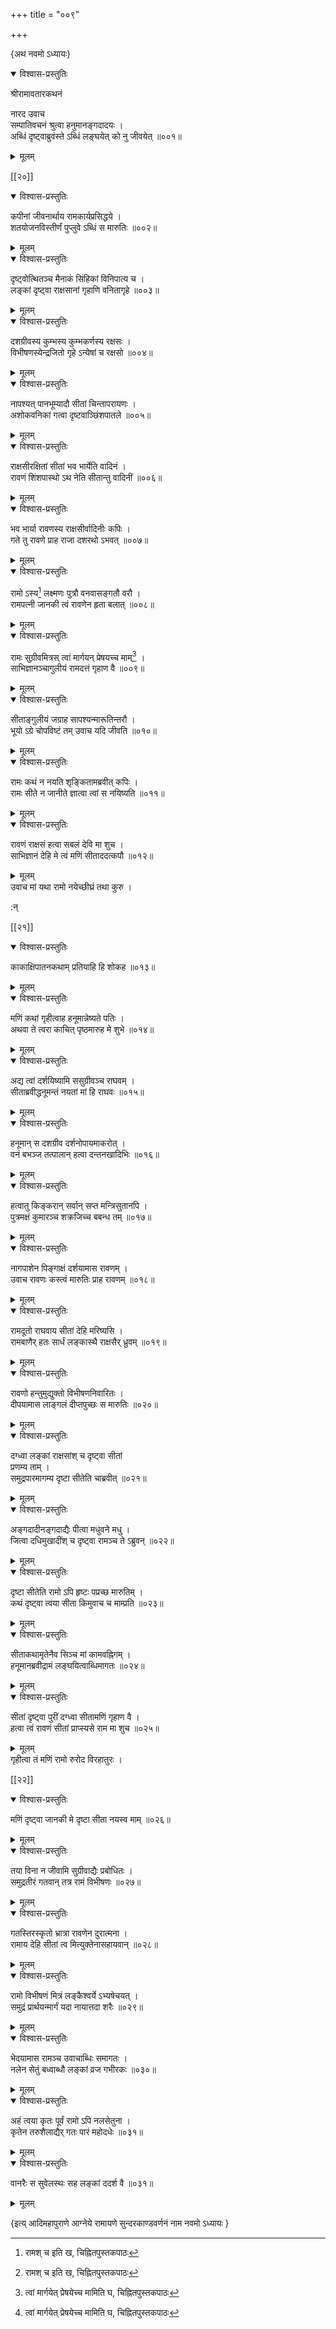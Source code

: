 +++
title = "००९"

+++

\{अथ नवमो ऽध्यायः\}


<details open><summary>विश्वास-प्रस्तुतिः</summary>

श्रीरामावतारकथनं  
    
नारद उवाच  
सम्पातिवचनं श्रुत्वा हनुमानङ्गदादयः ।  
अब्धिं दृष्ट्वाब्रुवंस्ते ऽब्धिं लङ्घयेत् को नु जीवयेत्   ॥००१॥
</details>

<details><summary>मूलम्</summary>

श्रीरामावतारकथनं  
    
नारद उवाच  
सम्पातिवचनं श्रुत्वा हनुमानङ्गदादयः ।  
अब्धिं दृष्ट्वाब्रुवंस्ते ऽब्धिं लङ्घयेत् को नु जीवयेत्   ॥००१॥
</details>  

[[२०]]
    

<details open><summary>विश्वास-प्रस्तुतिः</summary>

कपीनां जीवनार्थाय रामकार्यप्रसिद्धये ।  
शतयोजनविस्तीर्णं पुप्लुवे ऽब्धिं स मारुतिः ॥००२॥
</details>

<details><summary>मूलम्</summary>

कपीनां जीवनार्थाय रामकार्यप्रसिद्धये ।  
शतयोजनविस्तीर्णं पुप्लुवे ऽब्धिं स मारुतिः ॥००२॥
</details>  

<details open><summary>विश्वास-प्रस्तुतिः</summary>

दृष्ट्वोत्थितञ्च मैनाकं सिंहिकां विनिपात्य च   ।  
लङ्कां दृष्ट्वा राक्षसानां गृहाणि वनितागृहे   ॥००३॥
</details>

<details><summary>मूलम्</summary>

दृष्ट्वोत्थितञ्च मैनाकं सिंहिकां विनिपात्य च   ।  
लङ्कां दृष्ट्वा राक्षसानां गृहाणि वनितागृहे   ॥००३॥
</details>  

<details open><summary>विश्वास-प्रस्तुतिः</summary>

दशग्रीवस्य कुम्भस्य कुम्भकर्णस्य रक्षसः ।  
विभीषणस्येन्द्रजितो गृहे ऽन्येषां च रक्षसो ॥००४॥
</details>

<details><summary>मूलम्</summary>

दशग्रीवस्य कुम्भस्य कुम्भकर्णस्य रक्षसः ।  
विभीषणस्येन्द्रजितो गृहे ऽन्येषां च रक्षसो ॥००४॥
</details>  

<details open><summary>विश्वास-प्रस्तुतिः</summary>

नापश्यत् पानभूम्यादौ सीतां चिन्तापरायणः   ।  
अशोकवनिकां गत्वा दृष्टवाञ्छिंशपातले ॥००५॥
</details>

<details><summary>मूलम्</summary>

नापश्यत् पानभूम्यादौ सीतां चिन्तापरायणः   ।  
अशोकवनिकां गत्वा दृष्टवाञ्छिंशपातले ॥००५॥
</details>  

<details open><summary>विश्वास-प्रस्तुतिः</summary>

राक्षसीरक्षितां सीतां भव भार्येति वादिनं   ।  
रावणं शिंशपास्थो ऽथ नेति सीतान्तु वादिनीं   ॥००६॥
</details>

<details><summary>मूलम्</summary>

राक्षसीरक्षितां सीतां भव भार्येति वादिनं   ।  
रावणं शिंशपास्थो ऽथ नेति सीतान्तु वादिनीं   ॥००६॥
</details>  

<details open><summary>विश्वास-प्रस्तुतिः</summary>

भव भार्या रावणस्य राक्षसीर्वादिनीः कपिः   ।  
गते तु रावणे प्राह राजा दशरथो ऽभवत् ॥००७॥
</details>

<details><summary>मूलम्</summary>

भव भार्या रावणस्य राक्षसीर्वादिनीः कपिः   ।  
गते तु रावणे प्राह राजा दशरथो ऽभवत् ॥००७॥
</details>  

<details open><summary>विश्वास-प्रस्तुतिः</summary>

रामो ऽस्य[^१] लक्ष्मणः पुत्रौ वनवासङ्गतौ वरौ   ।  
रामपत्नी जानकी त्वं रावणेन हृता बलात् ॥००८॥
</details>

<details><summary>मूलम्</summary>

रामो ऽस्य[^१] लक्ष्मणः पुत्रौ वनवासङ्गतौ वरौ   ।  
रामपत्नी जानकी त्वं रावणेन हृता बलात् ॥००८॥
</details>  

<details open><summary>विश्वास-प्रस्तुतिः</summary>

रामः सुग्रीवमित्रस् त्वां मार्गयन् प्रेषयच्च माम्[^२]   ।  
साभिज्ञानञ्चागुलीयं रामदत्तं गृहाण वै   ॥००९॥
</details>

<details><summary>मूलम्</summary>

रामः सुग्रीवमित्रस् त्वां मार्गयन् प्रेषयच्च माम्[^२]   ।  
साभिज्ञानञ्चागुलीयं रामदत्तं गृहाण वै   ॥००९॥
</details>  

<details open><summary>विश्वास-प्रस्तुतिः</summary>

सीताङ्गुलीयं जग्राह सापश्यन्मारूतिन्तरौ ।  
भूयो ऽग्रे चोपविष्टं तम् उवाच यदि जीवति ॥०१०॥
</details>

<details><summary>मूलम्</summary>

सीताङ्गुलीयं जग्राह सापश्यन्मारूतिन्तरौ ।  
भूयो ऽग्रे चोपविष्टं तम् उवाच यदि जीवति ॥०१०॥
</details>  

<details open><summary>विश्वास-प्रस्तुतिः</summary>

रामः कथं न नयति शृङ्कितामब्रवीत् कपिः   ।  
रामः सीते न जानीते ज्ञात्वा त्वां स नयिष्यति ॥०११॥
</details>

<details><summary>मूलम्</summary>

रामः कथं न नयति शृङ्कितामब्रवीत् कपिः   ।  
रामः सीते न जानीते ज्ञात्वा त्वां स नयिष्यति ॥०११॥
</details>  

<details open><summary>विश्वास-प्रस्तुतिः</summary>

रावणं राक्षसं हत्वा सबलं देवि मा शुच ।  
साभिज्ञानं देहि मे त्वं मणिं सीताददत्कपौ ॥०१२॥
</details>

<details><summary>मूलम्</summary>

रावणं राक्षसं हत्वा सबलं देवि मा शुच ।  
साभिज्ञानं देहि मे त्वं मणिं सीताददत्कपौ ॥०१२॥
</details>  
उवाच मां यथा रामो नयेच्छीघ्रं तथा कुरु ।  
    
:न्  
    
[^१]: रामश् च इति ख, चिह्नितपुस्तकपाठः  
    
[^२]: त्वां मार्गयेत् प्रेषयेच्च मामिति घ, चिह्नितपुस्तकपाठः  

[[२१]]
    

<details open><summary>विश्वास-प्रस्तुतिः</summary>

काकाक्षिपातनकथाम् प्रतियाहि हि शोकह ॥०१३॥
</details>

<details><summary>मूलम्</summary>

काकाक्षिपातनकथाम् प्रतियाहि हि शोकह ॥०१३॥
</details>  

<details open><summary>विश्वास-प्रस्तुतिः</summary>

मणिं कथां गृहीत्वाह हनूमान्नेष्यते पतिः   ।  
अथवा ते त्वरा काचित् पृष्ठमारुह मे शुभे ॥०१४॥
</details>

<details><summary>मूलम्</summary>

मणिं कथां गृहीत्वाह हनूमान्नेष्यते पतिः   ।  
अथवा ते त्वरा काचित् पृष्ठमारुह मे शुभे ॥०१४॥
</details>  

<details open><summary>विश्वास-प्रस्तुतिः</summary>

अद्य त्वां दर्शयिष्यामि ससुग्रीवञ्च राघवम् ।  
सीताब्रवीद्धनूमन्तं नयतां मां हि राघवः   ॥०१५॥
</details>

<details><summary>मूलम्</summary>

अद्य त्वां दर्शयिष्यामि ससुग्रीवञ्च राघवम् ।  
सीताब्रवीद्धनूमन्तं नयतां मां हि राघवः   ॥०१५॥
</details>  

<details open><summary>विश्वास-प्रस्तुतिः</summary>

हनूमान् स दशग्रीव दर्शनोपायमाकरोत् ।  
वनं बभञ्ज तत्पालान् हत्वा दन्तनखादिभिः ॥०१६॥
</details>

<details><summary>मूलम्</summary>

हनूमान् स दशग्रीव दर्शनोपायमाकरोत् ।  
वनं बभञ्ज तत्पालान् हत्वा दन्तनखादिभिः ॥०१६॥
</details>  

<details open><summary>विश्वास-प्रस्तुतिः</summary>

हत्वातु किङ्करान् सर्वान् सप्त मन्त्रिसुतानपि ।  
पुत्रमक्षं कुमारञ्च शक्रजिच्च बबन्ध तम् ॥०१७॥
</details>

<details><summary>मूलम्</summary>

हत्वातु किङ्करान् सर्वान् सप्त मन्त्रिसुतानपि ।  
पुत्रमक्षं कुमारञ्च शक्रजिच्च बबन्ध तम् ॥०१७॥
</details>  

<details open><summary>विश्वास-प्रस्तुतिः</summary>

नागपाशेन पिङ्गाक्षं दर्शयामास रावणम्   ।  
उवाच रावणः कस्त्वं मारुतिः प्राह रावणम्   ॥०१८॥
</details>

<details><summary>मूलम्</summary>

नागपाशेन पिङ्गाक्षं दर्शयामास रावणम्   ।  
उवाच रावणः कस्त्वं मारुतिः प्राह रावणम्   ॥०१८॥
</details>  

<details open><summary>विश्वास-प्रस्तुतिः</summary>

रामदूतो राघवाय सीतां देहि मरिष्यसि ।  
रामबाणैर् हतः सार्धं लङ्कास्थै राक्षसैर् ध्रुवम्   ॥०१९॥
</details>

<details><summary>मूलम्</summary>

रामदूतो राघवाय सीतां देहि मरिष्यसि ।  
रामबाणैर् हतः सार्धं लङ्कास्थै राक्षसैर् ध्रुवम्   ॥०१९॥
</details>  

<details open><summary>विश्वास-प्रस्तुतिः</summary>

रावणो हन्तुमुद्युक्तो विभीषणनिवारितः ।  
दीपयामास लाङ्गलं दीप्तपुच्छः स मारुतिः   ॥०२०॥
</details>

<details><summary>मूलम्</summary>

रावणो हन्तुमुद्युक्तो विभीषणनिवारितः ।  
दीपयामास लाङ्गलं दीप्तपुच्छः स मारुतिः   ॥०२०॥
</details>  

<details open><summary>विश्वास-प्रस्तुतिः</summary>

दग्ध्वा लङ्कां राक्षसांश् च दृष्ट्वा सीतां  
प्रणम्य ताम् ।  
समुद्रपारमागम्य दृष्टा सीतेति चाब्रवीत् ॥०२१॥
</details>

<details><summary>मूलम्</summary>

दग्ध्वा लङ्कां राक्षसांश् च दृष्ट्वा सीतां  
प्रणम्य ताम् ।  
समुद्रपारमागम्य दृष्टा सीतेति चाब्रवीत् ॥०२१॥
</details>  

<details open><summary>विश्वास-प्रस्तुतिः</summary>

अङ्गदादीनङ्गदाद्यैः पीत्वा मधुवने मधु ।  
जित्वा दधिमुखादींश् च दृष्ट्वा रामञ्च ते ऽब्रुवन्   ॥०२२॥
</details>

<details><summary>मूलम्</summary>

अङ्गदादीनङ्गदाद्यैः पीत्वा मधुवने मधु ।  
जित्वा दधिमुखादींश् च दृष्ट्वा रामञ्च ते ऽब्रुवन्   ॥०२२॥
</details>  

<details open><summary>विश्वास-प्रस्तुतिः</summary>

दृष्टा सीतेति रामो ऽपि हृष्टः पप्रच्छ मारुतिम्   ।  
कथं दृष्ट्वा त्वया सीता किमुवाच च माम्प्रति   ॥०२३॥
</details>

<details><summary>मूलम्</summary>

दृष्टा सीतेति रामो ऽपि हृष्टः पप्रच्छ मारुतिम्   ।  
कथं दृष्ट्वा त्वया सीता किमुवाच च माम्प्रति   ॥०२३॥
</details>  

<details open><summary>विश्वास-प्रस्तुतिः</summary>

सीताकथामृतेनैव सिञ्च मां कामवह्निगम् ।  
हनूमानब्रवीद्रामं लङ्घयित्वाब्धिमागतः ॥०२४॥
</details>

<details><summary>मूलम्</summary>

सीताकथामृतेनैव सिञ्च मां कामवह्निगम् ।  
हनूमानब्रवीद्रामं लङ्घयित्वाब्धिमागतः ॥०२४॥
</details>  

<details open><summary>विश्वास-प्रस्तुतिः</summary>

सीतां दृष्ट्वा पुरीं दग्ध्वा सीतामणिं गृहाण वै   ।  
हत्वा त्वं रावणं सीतां प्राप्स्यसे राम मा शुच   ॥०२५॥
</details>

<details><summary>मूलम्</summary>

सीतां दृष्ट्वा पुरीं दग्ध्वा सीतामणिं गृहाण वै   ।  
हत्वा त्वं रावणं सीतां प्राप्स्यसे राम मा शुच   ॥०२५॥
</details>  
गृहीत्वा तं मणिं रामो रुरोद विरहातुरः ।  

[[२२]]
    

<details open><summary>विश्वास-प्रस्तुतिः</summary>

मणिं दृष्ट्वा जानकी मे दृष्टा सीता नयस्व माम्   ॥०२६॥
</details>

<details><summary>मूलम्</summary>

मणिं दृष्ट्वा जानकी मे दृष्टा सीता नयस्व माम्   ॥०२६॥
</details>  

<details open><summary>विश्वास-प्रस्तुतिः</summary>

तया विना न जीवामि सुग्रीवाद्यैः प्रबोधितः ।  
समुद्रतीरं गतवान् तत्र रामं विभीषणः ॥०२७॥
</details>

<details><summary>मूलम्</summary>

तया विना न जीवामि सुग्रीवाद्यैः प्रबोधितः ।  
समुद्रतीरं गतवान् तत्र रामं विभीषणः ॥०२७॥
</details>  

<details open><summary>विश्वास-प्रस्तुतिः</summary>

गतस्तिरस्कृतो भ्रात्रा रावणेन दुरात्मना ।  
रामाय देहि सीतां त्व मित्युक्तेनासहायवान् ॥०२८॥
</details>

<details><summary>मूलम्</summary>

गतस्तिरस्कृतो भ्रात्रा रावणेन दुरात्मना ।  
रामाय देहि सीतां त्व मित्युक्तेनासहायवान् ॥०२८॥
</details>  

<details open><summary>विश्वास-प्रस्तुतिः</summary>

रामो विभीषणं मित्रं लङ्कैश्वर्ये ऽभ्यषेचयत्   ।  
समुद्रं प्रार्थयन्मार्गं यदा नायात्तदा शरैः   ॥०२९॥
</details>

<details><summary>मूलम्</summary>

रामो विभीषणं मित्रं लङ्कैश्वर्ये ऽभ्यषेचयत्   ।  
समुद्रं प्रार्थयन्मार्गं यदा नायात्तदा शरैः   ॥०२९॥
</details>  

<details open><summary>विश्वास-प्रस्तुतिः</summary>

भेदयामास रामञ्च उवाचाब्धिः समागतः ।  
नलेन सेतुं बध्वाब्धौ लङ्कां व्रज गभीरकः   ॥०३०॥
</details>

<details><summary>मूलम्</summary>

भेदयामास रामञ्च उवाचाब्धिः समागतः ।  
नलेन सेतुं बध्वाब्धौ लङ्कां व्रज गभीरकः   ॥०३०॥
</details>  

<details open><summary>विश्वास-प्रस्तुतिः</summary>

अहं त्वया कृतः पूर्वं रामो ऽपि नलसेतुना ।  
कृतेन तरुशैलाद्यैर् गतः पारं महोदधेः ॥०३१॥
</details>

<details><summary>मूलम्</summary>

अहं त्वया कृतः पूर्वं रामो ऽपि नलसेतुना ।  
कृतेन तरुशैलाद्यैर् गतः पारं महोदधेः ॥०३१॥
</details>  

<details open><summary>विश्वास-प्रस्तुतिः</summary>

वानरैः स सुवेलस्थः सह लङ्कां ददर्श वै ॥०३१॥
</details>

<details><summary>मूलम्</summary>

वानरैः स सुवेलस्थः सह लङ्कां ददर्श वै ॥०३१॥
</details>

\{इत्य् आदिमहापुराणे आग्नेये रामायणे सुन्दरकाण्डवर्णनं नाम नवमो ऽध्यायः  }
    